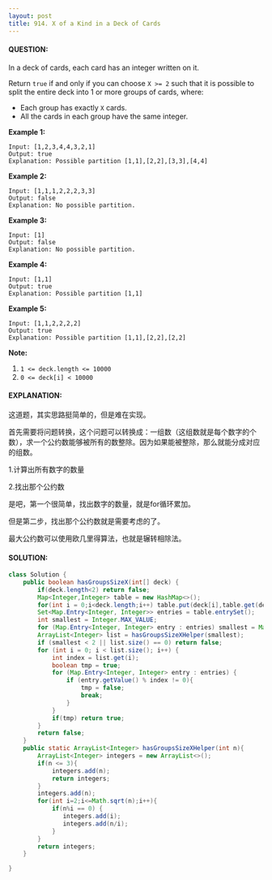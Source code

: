 ```yaml
---
layout: post
title: 914. X of a Kind in a Deck of Cards
---
```


#### QUESTION:

In a deck of cards, each card has an integer written on it.

Return `true` if and only if you can choose `X >= 2` such that it is possible to split the entire deck into 1 or more groups of cards, where:

- Each group has exactly `X` cards.
- All the cards in each group have the same integer.

**Example 1:**

```
Input: [1,2,3,4,4,3,2,1]
Output: true
Explanation: Possible partition [1,1],[2,2],[3,3],[4,4]
```

**Example 2:**

```
Input: [1,1,1,2,2,2,3,3]
Output: false
Explanation: No possible partition.
```

**Example 3:**

```
Input: [1]
Output: false
Explanation: No possible partition.
```

**Example 4:**

```
Input: [1,1]
Output: true
Explanation: Possible partition [1,1]
```

**Example 5:**

```
Input: [1,1,2,2,2,2]
Output: true
Explanation: Possible partition [1,1],[2,2],[2,2]
```


**Note:**

1. `1 <= deck.length <= 10000`
2. `0 <= deck[i] < 10000`

#### EXPLANATION:

这道题，其实思路挺简单的，但是难在实现。

首先需要将问题转换，这个问题可以转换成：一组数（这组数就是每个数字的个数），求一个公约数能够被所有的数整除。因为如果能被整除，那么就能分成对应的组数。

1.计算出所有数字的数量

2.找出那个公约数

是吧，第一个很简单，找出数字的数量，就是for循环累加。

但是第二步，找出那个公约数就是需要考虑的了。

最大公约数可以使用欧几里得算法，也就是辗转相除法。

#### SOLUTION:

```java
class Solution {
    public boolean hasGroupsSizeX(int[] deck) {
        if(deck.length<2) return false;
        Map<Integer,Integer> table = new HashMap<>();
        for(int i = 0;i<deck.length;i++) table.put(deck[i],table.get(deck[i])==null?1:table.get(deck[i])+1);
        Set<Map.Entry<Integer, Integer>> entries = table.entrySet();
        int smallest = Integer.MAX_VALUE;
        for (Map.Entry<Integer, Integer> entry : entries) smallest = Math.min(smallest, entry.getValue());
        ArrayList<Integer> list = hasGroupsSizeXHelper(smallest);
        if (smallest < 2 || list.size() == 0) return false;
        for (int i = 0; i < list.size(); i++) {
            int index = list.get(i);
            boolean tmp = true;
            for (Map.Entry<Integer, Integer> entry : entries) {
                if (entry.getValue() % index != 0){
                    tmp = false;
                    break;
                }
            }
            if(tmp) return true;
        }
        return false;
    }
    public static ArrayList<Integer> hasGroupsSizeXHelper(int n){
        ArrayList<Integer> integers = new ArrayList<>();
        if(n <= 3){
            integers.add(n);
            return integers;
        }
        integers.add(n);
        for(int i=2;i<=Math.sqrt(n);i++){
            if(n%i == 0) {
               integers.add(i);
               integers.add(n/i); 
            }
        }
        return integers;
    }

}
```

